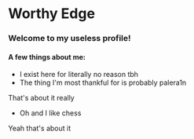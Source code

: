 # Worthy Edge
### Welcome to my useless profile!
#### A few things about me:
- I exist here for literally no reason tbh
- The thing I'm most thankful for is probably palera1n

That's about it really<br>
- Oh and I like chess<br>

Yeah that's about it
